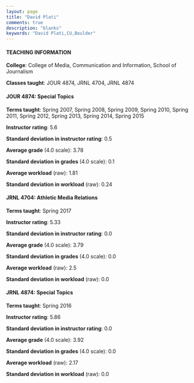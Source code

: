 ```yaml
---
layout: page
title: "David Plati" 
comments: true
description: "blanks"
keywords: "David Plati,CU,Boulder"
---
```

<head>
<script src="https://ajax.googleapis.com/ajax/libs/jquery/2.1.3/jquery.min.js"></script>
<script src="https://dl.dropboxusercontent.com/s/pc42nxpaw1ea4o9/highcharts.js?dl=0"></script>
<!-- <script src="../assets/js/highcharts.js"></script> -->
<style type="text/css">@font-face {
	font-family: "Bebas Neue";
	src: url(https://www.filehosting.org/file/details/544349/BebasNeue Regular.otf) format("opentype");
	}
	h1.Bebas { 
		font-family: "Bebas Neue", Verdana, Tahoma;
	}
</style>
</head>
	   
#### TEACHING INFORMATION

**College**: College of Media, Communication and Information, School of Journalism

**Classes taught**: JOUR 4874, JRNL 4704, JRNL 4874

#### JOUR 4874: Special Topics

**Terms taught**: Spring 2007, Spring 2008, Spring 2009, Spring 2010, Spring 2011, Spring 2012, Spring 2013, Spring 2014, Spring 2015

**Instructor rating**: 5.6

**Standard deviation in instructor rating**: 0.5

**Average grade** (4.0 scale): 3.78

**Standard deviation in grades** (4.0 scale): 0.1

**Average workload** (raw): 1.81

**Standard deviation in workload** (raw): 0.24

#### JRNL 4704: Athletic Media Relations

**Terms taught**: Spring 2017

**Instructor rating**: 5.33

**Standard deviation in instructor rating**: 0.0

**Average grade** (4.0 scale): 3.79

**Standard deviation in grades** (4.0 scale): 0.0

**Average workload** (raw): 2.5

**Standard deviation in workload** (raw): 0.0

#### JRNL 4874: Special Topics

**Terms taught**: Spring 2016

**Instructor rating**: 5.86

**Standard deviation in instructor rating**: 0.0

**Average grade** (4.0 scale): 3.92

**Standard deviation in grades** (4.0 scale): 0.0

**Average workload** (raw): 2.17

**Standard deviation in workload** (raw): 0.0

